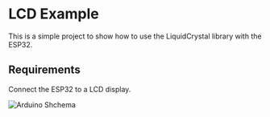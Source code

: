 # LCD Example
This is a simple project to show how to use the LiquidCrystal library with the ESP32.

## Requirements
Connect the ESP32 to a LCD display.

![Arduino Shchema](https://www.italiantechproject.it/media/circuit/display-lcd-potenziometro.png)